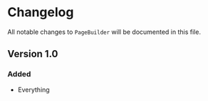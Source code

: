 # Changelog

All notable changes to `PageBuilder` will be documented in this file.

## Version 1.0

### Added
- Everything
